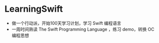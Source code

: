 # LearningSwift
* 做一个行动派，开始100天学习计划，学习 Swift 编程语言  
* 一周时间熟读 The Swift Programming Language ，练习 demo，转换 OC 编程思想  


